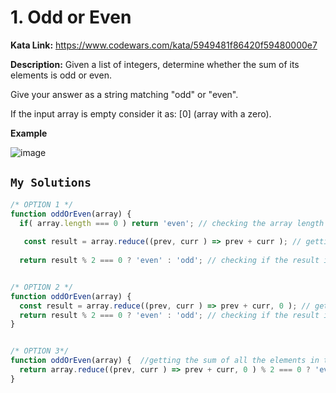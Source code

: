 # 1. Odd or Even

**Kata Link:** https://www.codewars.com/kata/5949481f86420f59480000e7

**Description:** Given a list of integers, determine whether the sum of its elements is odd or even.

Give your answer as a string matching "odd" or "even".

If the input array is empty consider it as: [0] (array with a zero).

**Example**

![image](https://user-images.githubusercontent.com/45276763/179884010-94fb9901-c16a-4ad8-9c61-986e723fc8e1.png)

## `My Solutions`
```JavaScript
/* OPTION 1 */
function oddOrEven(array) {
  if( array.length === 0 ) return 'even'; // checking the array length
  
   const result = array.reduce((prev, curr ) => prev + curr ); // getting the sum of all the elements in the array
  
  return result % 2 === 0 ? 'even' : 'odd'; // checking if the result is even or odd


/* OPTION 2 */
function oddOrEven(array) {
  const result = array.reduce((prev, curr ) => prev + curr, 0 ); // getting the sum of all the elements in the array
  return result % 2 === 0 ? 'even' : 'odd'; // checking if the result is even or odd
}


/* OPTION 3*/
function oddOrEven(array) {  //getting the sum of all the elements in the array and checking if the result is even or odd
  return array.reduce((prev, curr ) => prev + curr, 0 ) % 2 === 0 ? 'even' : 'odd';
}

```

